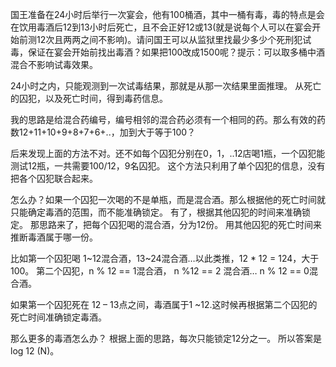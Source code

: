 国王准备在24小时后举行一次宴会，他有100桶酒，其中一桶有毒，毒的特点是会在饮用毒酒后12到13小时后死亡，且不会正好12或13(就是说每个人可以在宴会开始前测12次且两两之间不影响)。请问国王可以从监狱里找最少多少个死刑犯试毒，保证在宴会开始前找出毒酒？如果把100改成1500呢？提示：可以取多桶中酒混合不影响试毒效果。





24小时之内，只能观测到一次试毒结果，那就是从那一次结果里面推理。
从死亡的囚犯，以及死亡时间，得到毒药信息。

我的思路是给混合药编号，编号相邻的混合药必须有一个相同的药。那么有效的药数12+11+10+9+8+7+6+..，加到大于等于100？

后来发现上面的方法不对。还不如每个囚犯分别在0，1，..12店喝1瓶，一个囚犯能测试12瓶，一共需要100/12，9名囚犯。
这个方法只利用了单个囚犯的信息，没有把各个囚犯联合起来。

怎么办？如果一个囚犯一次喝的不是单瓶，而是混合酒。那么根据他的死亡时间就只能确定毒酒的范围，而不能准确锁定。
有了，根据其他囚犯的时间来准确锁定。
那思路来了，把每个囚犯喝的混合酒，分为12份。
用其他囚犯的死亡时间来推断毒酒属于哪一份。

比如第一个囚犯喝 1~12混合酒，13~24混合酒…以此类推，12 * 12 = 124，大于100。
第二个囚犯，n % 12 == 1混合酒， n %12 == 2 混合酒… n % 12 == 0混合酒。

如果第一个囚犯死在 12 – 13点之间，毒酒属于1 ~12.这时候再根据第二个囚犯的死亡时间准确锁定毒酒。

那么更多的毒酒怎么办？
根据上面的思路，每次只能锁定12分之一。
所以答案是 log 12 (N)。
